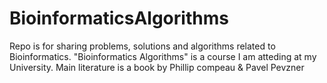 # BioinformaticsAlgorithms
Repo is for sharing problems, solutions and algorithms related to Bioinformatics.
"Bioinformatics Algorithms" is a course I am atteding at my University. 
Main literature is a book by Phillip compeau &amp; Pavel Pevzner
